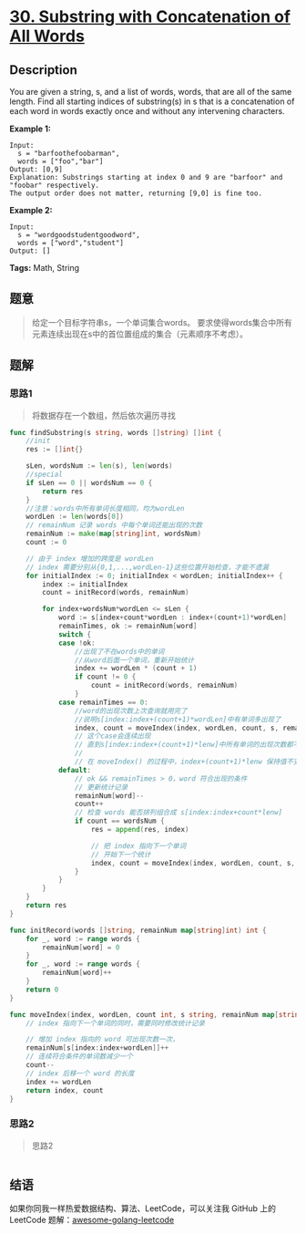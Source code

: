 # [30. Substring with Concatenation of All Words][title]

## Description

You are given a string, s, and a list of words, words, that are all of the same length. Find all starting indices of substring(s) in s that is a concatenation of each word in words exactly once and without any intervening characters.

**Example 1:**

```
Input:
  s = "barfoothefoobarman",
  words = ["foo","bar"]
Output: [0,9]
Explanation: Substrings starting at index 0 and 9 are "barfoor" and "foobar" respectively.
The output order does not matter, returning [9,0] is fine too.
```

**Example 2:**

```
Input:
  s = "wordgoodstudentgoodword",
  words = ["word","student"]
Output: []
```

**Tags:** Math, String

## 题意
>给定一个目标字符串s，一个单词集合words。
 要求使得words集合中所有元素连续出现在s中的首位置组成的集合（元素顺序不考虑）。

## 题解

### 思路1
> 将数据存在一个数组，然后依次遍历寻找


```go
func findSubstring(s string, words []string) []int {
	//init
	res := []int{}

	sLen, wordsNum := len(s), len(words)
	//special
	if sLen == 0 || wordsNum == 0 {
		return res
	}
	//注意：words中所有单词长度相同，均为wordLen
	wordLen := len(words[0])
	// remainNum 记录 words 中每个单词还能出现的次数
	remainNum := make(map[string]int, wordsNum)
	count := 0

	// 由于 index 增加的跨度是 wordLen
	// index 需要分别从{0,1,...,wordLen-1}这些位置开始检查，才能不遗漏
	for initialIndex := 0; initialIndex < wordLen; initialIndex++ {
		index := initialIndex
		count = initRecord(words, remainNum)

		for index+wordsNum*wordLen <= sLen {
			word := s[index+count*wordLen : index+(count+1)*wordLen]
			remainTimes, ok := remainNum[word]
			switch {
			case !ok:
				//出现了不在words中的单词
				//从word后面一个单词，重新开始统计
				index += wordLen * (count + 1)
				if count != 0 {
					count = initRecord(words, remainNum)
				}
			case remainTimes == 0:
				//word的出现次数上次查询就用完了
				//说明s[index:index+(count+1)*wordLen]中有单词多出现了
				index, count = moveIndex(index, wordLen, count, s, remainNum)
				// 这个case会连续出现
				// 直到s[index:index+(count+1)*lenw]中所有单词的出现次数都不超标
				//
				// 在 moveIndex() 的过程中，index+(count+1)*lenw 保持值不变
			default:
				// ok && remainTimes > 0，word 符合出现的条件
				// 更新统计记录
				remainNum[word]--
				count++
				// 检查 words 能否排列组合成 s[index:index+count*lenw]
				if count == wordsNum {
					res = append(res, index)

					// 把 index 指向下一个单词
					// 开始下一个统计
					index, count = moveIndex(index, wordLen, count, s, remainNum)
				}
			}
		}
	}
	return res
}

func initRecord(words []string, remainNum map[string]int) int {
	for _, word := range words {
		remainNum[word] = 0
	}
	for _, word := range words {
		remainNum[word]++
	}
	return 0
}

func moveIndex(index, wordLen, count int, s string, remainNum map[string]int) (int, int) {
	// index 指向下一个单词的同时，需要同时修改统计记录

	// 增加 index 指向的 word 可出现次数一次，
	remainNum[s[index:index+wordLen]]++
	// 连续符合条件的单词数减少一个
	count--
	// index 后移一个 word 的长度
	index += wordLen
	return index, count
}
```

### 思路2
> 思路2
```go

```

## 结语

如果你同我一样热爱数据结构、算法、LeetCode，可以关注我 GitHub 上的 LeetCode 题解：[awesome-golang-leetcode][me]

[title]: https://leetcode.com/problems/substring-with-concatenation-of-all-words/description/
[me]: https://github.com/kylesliu/awesome-golang-algorithm
